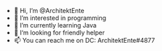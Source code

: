 - 👋 Hi, I’m @ArchitektEnte
- 👀 I’m interested in programming 
- 🌱 I’m currently learning Java
- 📖 I‘m looking for friendly helper
- 📫 You can reach me on DC: ArchitektEnte#4877

<!---
ArchitektEnte/ArchitektEnte is a ✨ special ✨ repository because its `README.md` (this file) appears on your GitHub profile.
You can click the Preview link to take a look at your changes.
--->

